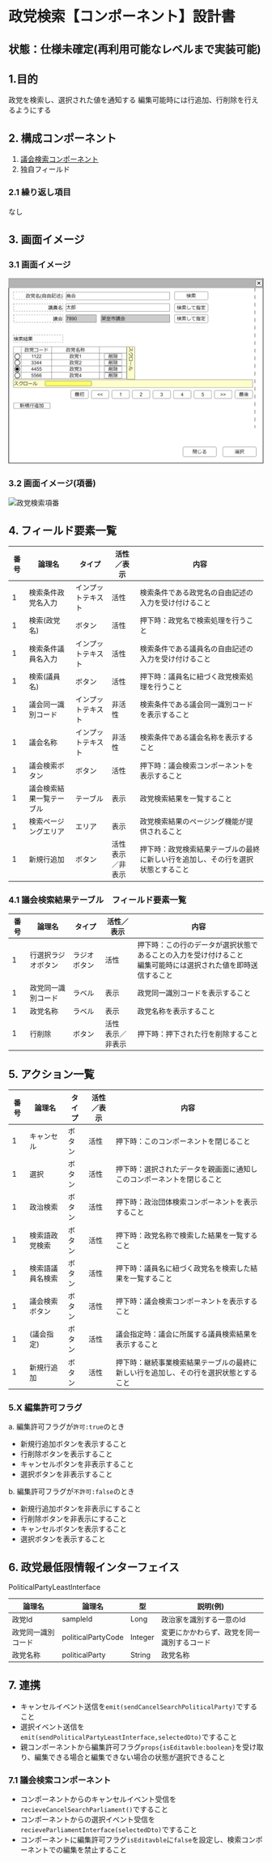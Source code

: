 ﻿# 政党検索【コンポーネント】設計書

## 状態：仕様未確定(再利用可能なレベルまで実装可能)

## 1.目的

政党を検索し、選択された値を通知する
編集可能時には行追加、行削除を行えるようにする

## 2. 構成コンポーネント

1. [議会検索コンポーネント](../serach_paliament/serach_paliament.md)
2. 独自フィールド

### 2.1 繰り返し項目

なし

## 3. 画面イメージ

### 3.1 画面イメージ

![政党検索](image/政党検索.drawio.png)

### 3.2 画面イメージ(項番)

![政党検索項番](image/政党検索項番.drawio.png)

## 4. フィールド要素一覧

| 番号 |          論理名          |       タイプ       |      活性／表示      |                                       内容                                       |
| ---- | ------------------------ | ------------------ | -------------------- | -------------------------------------------------------------------------------- |
| 1    | 検索条件政党名入力       | インプットテキスト | 活性                 | 検索条件である政党名の自由記述の入力を受け付けること                             |
| 1    | 検索(政党名)             | ボタン             | 活性                 | 押下時：政党名で検索処理を行うこと                                               |
| 1    | 検索条件議員名入力     | インプットテキスト | 活性                 | 検索条件である議員名の自由記述の入力を受け付けること                             |
| 1    | 検索(議員名)             | ボタン             | 活性                 | 押下時：議員名に紐づく政党検索処理を行うこと                                           |
| 1    | 議会同一識別コード       | インプットテキスト | 非活性               | 検索条件である議会同一識別コードを表示すること                                   |
| 1    | 議会名称                 | インプットテキスト | 非活性               | 検索条件である議会名称を表示すること                                             |
| 1    | 議会検索ボタン           | ボタン             | 活性                 | 押下時：議会検索コンポーネントを表示すること                                     |
| 1    | 議会検索結果一覧テーブル | テーブル           | 表示                 | 政党検索結果を一覧すること                                                       |
| 1    | 検索ページングエリア     | エリア             | 表示                 | 政党検索結果のページング機能が提供されること                                     |
| 1    | 新規行追加               | ボタン             | 活性<br>表示／非表示 | 押下時：政党検索結果テーブルの最終に新しい行を追加し、その行を選択状態とすること |

### 4.1 議会検索結果テーブル　フィールド要素一覧

| 番号 |       論理名       |    タイプ    |      活性／表示      |                                                       内容                                                       |
| ---- | ------------------ | ------------ | -------------------- | ---------------------------------------------------------------------------------------------------------------- |
| 1    | 行選択ラジオボタン | ラジオボタン | 活性                 | 押下時：この行のデータが選択状態であることの入力を受け付けること<br>編集可能時には選択された値を即時送信すること |
| 1    | 政党同一識別コード | ラベル       | 表示                 | 政党同一識別コードを表示すること                                                                                 |
| 1    | 政党名称           | ラベル       | 表示                 | 政党名称を表示すること                                                                                           |
| 1    | 行削除             | ボタン       | 活性<br>表示／非表示 | 押下時：押下された行を削除すること                                                                               |

## 5. アクション一覧

| 番号 |      論理名      | タイプ | 活性／表示 |                                         内容                                         |
| ---- | ---------------- | ------ | ---------- | ------------------------------------------------------------------------------------ |
| 1    | キャンセル       | ボタン | 活性       | 押下時：このコンポーネントを閉じること                                               |
| 1    | 選択             | ボタン | 活性       | 押下時：選択されたデータを親画面に通知しこのコンポーネントを閉じること               |
| 1    | 政治検索         | ボタン | 活性       | 押下時：政治団体検索コンポーネントを表示すること                                     |
| 1    | 検索語政党検索   | ボタン | 活性       | 押下時：政党名称で検索した結果を一覧すること                                         |
| 1    | 検索語議員名検索 | ボタン | 活性       | 押下時：議員名に紐づく政党名を検索した結果を一覧すること                             |
| 1    | 議会検索ボタン   | ボタン | 活性       | 押下時：議会検索コンポーネントを表示すること                                         |
| 1    | (議会指定)       | ボタン | 活性       | 議会指定時：議会に所属する議員検索結果を表示すること                                 |
| 1    | 新規行追加       | ボタン | 活性       | 押下時：継続事業検索結果テーブルの最終に新しい行を追加し、その行を選択状態とすること |

### 5.X 編集許可フラグ

a. 編集許可フラグが`許可:true`のとき

- 新規行追加ボタンを表示すること
- 行削除ボタンを表示すること
- キャンセルボタンを非表示すること
- 選択ボタンを非表示すること

b. 編集許可フラグが`不許可:false`のとき

- 新規行追加ボタンを非表示にすること
- 行削除ボタンを非表示にすること
- キャンセルボタンを表示すること
- 選択ボタンを表示すること

## 6. 政党最低限情報インターフェイス

PoliticalPartyLeastInterface

 |  論理名  |  論理名  |  型  |         説明(例)         |
 | -------- | -------- | ---- | ------------------------ |
 | 政党Id | sampleId | Long | 政治家を識別する一意のId |
 | 政党同一識別コード | politicalPartyCode | Integer | 変更にかかわらず、政党を同一識別するコード |
 | 政党名称 | politicalParty | String | 政党名称 |

## 7. 連携

- キャンセルイベント送信を`emit(sendCancelSearchPoliticalParty)`ですること
- 選択イベント送信を`emit(sendPoliticalPartyLeastInterface,selectedDto)`ですること
- 親コンポーネントから編集許可フラグ`props{isEditavble:boolean}`を受け取り、編集できる場合と編集できない場合の状態が選択できること

### 7.1 議会検索コンポーネント

- コンポーネントからのキャンセルイベント受信を`recieveCancelSearchParliament()`ですること
- コンポーネントからの選択イベント受信を`recieveParliamentInterface(selectedDto)`ですること
- コンポーネントに編集許可フラグ`isEditavble`に`false`を設定し、検索コンポーネントでの編集を禁止すること
